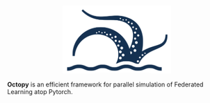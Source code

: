 <p align="center">
<img src="./doc/figures/LOGO.png" alt="alt text" width="250">
</p>

**Octopy** is an efficient framework for parallel simulation of Federated Learning atop Pytorch.
